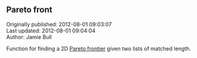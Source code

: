 ## Pareto front  
Originally published: 2012-08-01 09:03:07  
Last updated: 2012-08-01 09:04:04  
Author: Jamie Bull  
  
Function for finding a 2D [Pareto frontier](http://en.wikipedia.org/wiki/Pareto_efficiency#Use_in_engineering) given two lists of matched length.